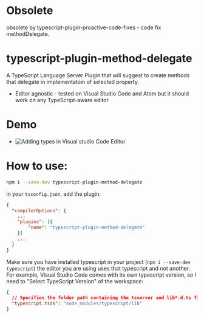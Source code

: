 # Obsolete

obsolete by typescript-plugin-proactive-code-fixes - code fix methodDelegate. 



# typescript-plugin-method-delegate


A TypeScript Language Server Plugin that will suggest to create methods that delegate in implementatoin of selected property.

 * Editor agnostic - tested on Visual Studio Code and Atom but it should work on any TypeScript-aware editor

# Demo

 * ![Adding types in Visual studio Code Editor](https://github.com/cancerberoSgx/typescript-plugins-of-mine/blob/master/typescript-plugin-method-delegate/doc-assets/vscode.gif?raw=true?p=.gif)


# How to use: 
```sh
npm i --save-dev typescript-plugin-method-delegate
```

in your `tsconfig.json`, add the plugin: 

```json
{
  "compilerOptions": {
    ...
    "plugins": [{
        "name": "typescript-plugin-method-delegate"
    }]
    ...
  }
}
```

Make sure you have installed typescript in your project (`npm i --save-dev typescript`) the editor you are using uses that typescript and not another. For example, Visual Studio Code comes with its own typescript version, so I need to "Select TypeScript Version" of the workspace: 
```json
{
  // Specifies the folder path containing the tsserver and lib*.d.ts files to use.
  "typescript.tsdk": "node_modules/typescript/lib"
}
```
